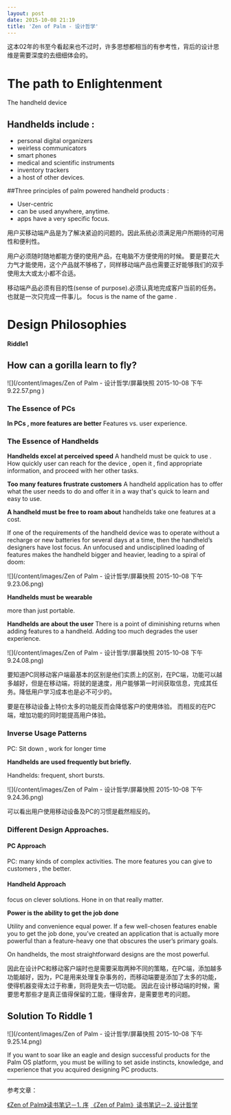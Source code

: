 ```yaml
---
layout: post
date: 2015-10-08 21:19
title: 'Zen of Palm - 设计哲学'
---
```


这本02年的书至今看起来也不过时，许多思想都相当的有参考性，背后的设计思维是需要深度的去细细体会的。 

# The path to Enlightenment 
The handheld device 

## Handhelds include : 
* personal digital organizers 
* weirless communicators 
* smart phones 
* medical and scientific instruments 
* inventory trackers 
* a host of other devices. 

##Three principles of palm powered handheld products : 
* User-centric 
* can be used anywhere, anytime. 
* apps have a very specific focus. 

用户买移动端产品是为了解决紧迫的问题的。因此系统必须满足用户所期待的可用性和便利性。

用户必须随时随地都能方便的使用产品，在电脑不方便使用的时候。 要是要花大力气才能使用，这个产品就不够格了，同样移动端产品也需要正好能够我们的双手使用太大或太小都不合适。 

移动端产品必须有目的性(sense of purpose).必须认真地完成客户当前的任务。 也就是一次只完成一件事儿。 
focus is the name of the game . 

# Design Philosophies 

**Riddle1** 
## How can a gorilla learn to fly? 
![](/content/images/Zen of Palm - 设计哲学/屏幕快照 2015-10-08 下午9.22.57.png
)

### The Essence of PCs
**In PCs , more features are better**
Features vs. user experience. 
### The Essence of Handhelds 

**Handhelds excel at perceived speed**
A handheld must be quick to use . 
How quickly user can reach for the device , open it , find appropriate information, and proceed with her other tasks. 

**Too many features frustrate customers**
A handheld application has to offer what the user needs to do and offer it in a way that's quick to learn and easy to use. 

**A handheld must be free to roam about** 
handhelds take one features at a cost. 

If one of the requirements of the handheld device was to operate without a recharge or new batteries for several days at a time, then the handheld’s designers have lost focus. An unfocused and undisciplined loading of features makes the handheld bigger and heavier, leading to a spiral of doom:

![](/content/images/Zen of Palm - 设计哲学/屏幕快照 2015-10-08 下午9.23.06.png)

**Handhelds must be wearable** 

more than just portable. 

**Handhelds are about the user**
There is a point of diminishing returns when adding features to a handheld. Adding too much degrades the user experience. 

![](/content/images/Zen of Palm - 设计哲学/屏幕快照 2015-10-08 下午9.24.08.png)

要知道PC同移动客户端最基本的区别是他们实质上的区别，在PC端，功能可以越多越好，但是在移动端，将就的是速度，用户能够第一时间获取信息，完成其任务。降低用户学习成本也是必不可少的。 

要是在移动设备上特价太多的功能反而会降低客户的使用体验。 
而相反的在PC端，增加功能的同时能提高用户体验。 

### Inverse Usage Patterns 
PC: Sit down , work for longer time 

**Handhelds are used frequently but briefly.**

Handhelds: frequent, short bursts. 

![](/content/images/Zen of Palm - 设计哲学/屏幕快照 2015-10-08 下午9.24.36.png)

可以看出用户使用移动设备及PC的习惯是截然相反的。 

### Different Design Approaches. 

#### PC Approach 

PC: many kinds of complex activities. 
The more features you can give to customers , the better. 

#### Handheld Approach 
focus on clever solutions. 
Hone in on that really matter. 

**Power is the ability to get the job done**

Utility and convenience equal power. 
If a few well-chosen features enable you to get the job done, you’ve created an application that is actually more powerful than a feature-heavy one that obscures the user’s primary goals.

On handhelds, the most straightforward designs are the most powerful.

因此在设计PC和移动客户端时也是需要采取两种不同的策略，在PC端，添加越多功能越好，因为，PC是用来处理复杂事务的，而移动端要是添加了太多的功能，使得机器变得太过于称重，则将是失去一切功能。 因此在设计移动端的时候，需要思考那些才是真正值得保留的工能，懂得舍弃，是需要思考的问题。

## Solution To Riddle 1 

![](/content/images/Zen of Palm - 设计哲学/屏幕快照 2015-10-08 下午9.25.14.png)

If you want to soar like an eagle and design successful products for the Palm OS platform, you must be willing to set aside instincts, knowledge, and experience that you acquired designing PC products.

****

参考文章：

[《Zen of Palm》读书笔记－1. 序](http://dingyu.me/post/92885253446/zen-of-palm-notes-1)
[《Zen of Palm》读书笔记－2. 设计哲学](http://dingyu.me/post/92885296911/zen-of-palm-notes-2)


